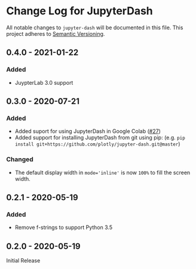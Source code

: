 # Change Log for JupyterDash
All notable changes to `jupyter-dash` will be documented in this file.
This project adheres to [Semantic Versioning](http://semver.org/).

## 0.4.0 - 2021-01-22
### Added
 - JuypterLab 3.0 support

## 0.3.0 - 2020-07-21
### Added
 - Added suport for using JupyterDash in Google Colab ([#27](https://github.com/plotly/jupyter-dash/pull/27))
 - Added support for installing JupyterDash from git using pip: (e.g. `pip install git+https://github.com/plotly/jupyter-dash.git@master`)

### Changed
 - The default display width in `mode='inline'` is now `100%` to fill the screen width. 

## 0.2.1 - 2020-05-19
### Added
 - Remove f-strings to support Python 3.5

## 0.2.0 - 2020-05-19
Initial Release
